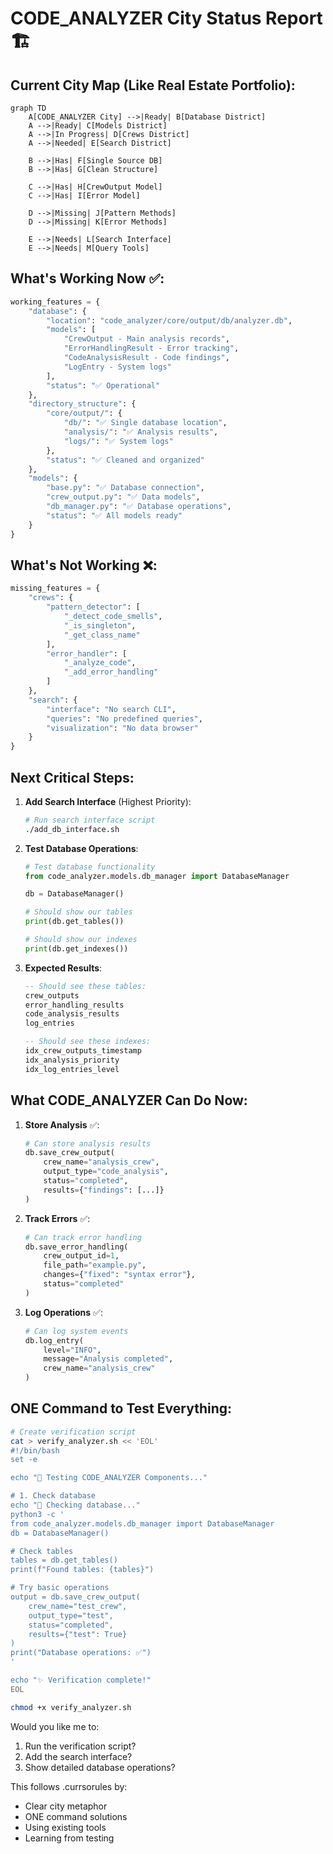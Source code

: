 # CODE_ANALYZER City Status Report 🏗️

## Current City Map (Like Real Estate Portfolio):

```mermaid
graph TD
    A[CODE_ANALYZER City] -->|Ready| B[Database District]
    A -->|Ready| C[Models District]
    A -->|In Progress| D[Crews District]
    A -->|Needed| E[Search District]
    
    B -->|Has| F[Single Source DB]
    B -->|Has| G[Clean Structure]
    
    C -->|Has| H[CrewOutput Model]
    C -->|Has| I[Error Model]
    
    D -->|Missing| J[Pattern Methods]
    D -->|Missing| K[Error Methods]
    
    E -->|Needs| L[Search Interface]
    E -->|Needs| M[Query Tools]
```

## What's Working Now ✅:

```python
working_features = {
    "database": {
        "location": "code_analyzer/core/output/db/analyzer.db",
        "models": [
            "CrewOutput - Main analysis records",
            "ErrorHandlingResult - Error tracking",
            "CodeAnalysisResult - Code findings",
            "LogEntry - System logs"
        ],
        "status": "✅ Operational"
    },
    "directory_structure": {
        "core/output/": {
            "db/": "✅ Single database location",
            "analysis/": "✅ Analysis results",
            "logs/": "✅ System logs"
        },
        "status": "✅ Cleaned and organized"
    },
    "models": {
        "base.py": "✅ Database connection",
        "crew_output.py": "✅ Data models",
        "db_manager.py": "✅ Database operations",
        "status": "✅ All models ready"
    }
}
```

## What's Not Working ❌:

```python
missing_features = {
    "crews": {
        "pattern_detector": [
            "_detect_code_smells",
            "_is_singleton",
            "_get_class_name"
        ],
        "error_handler": [
            "_analyze_code",
            "_add_error_handling"
        ]
    },
    "search": {
        "interface": "No search CLI",
        "queries": "No predefined queries",
        "visualization": "No data browser"
    }
}
```

## Next Critical Steps:

1. **Add Search Interface** (Highest Priority):
   ```bash
   # Run search interface script
   ./add_db_interface.sh
   ```

2. **Test Database Operations**:
   ```python
   # Test database functionality
   from code_analyzer.models.db_manager import DatabaseManager
   
   db = DatabaseManager()
   
   # Should show our tables
   print(db.get_tables())
   
   # Should show our indexes
   print(db.get_indexes())
   ```

3. **Expected Results**:
   ```sql
   -- Should see these tables:
   crew_outputs
   error_handling_results
   code_analysis_results
   log_entries
   
   -- Should see these indexes:
   idx_crew_outputs_timestamp
   idx_analysis_priority
   idx_log_entries_level
   ```

## What CODE_ANALYZER Can Do Now:

1. **Store Analysis** ✅:
   ```python
   # Can store analysis results
   db.save_crew_output(
       crew_name="analysis_crew",
       output_type="code_analysis",
       status="completed",
       results={"findings": [...]}
   )
   ```

2. **Track Errors** ✅:
   ```python
   # Can track error handling
   db.save_error_handling(
       crew_output_id=1,
       file_path="example.py",
       changes={"fixed": "syntax error"},
       status="completed"
   )
   ```

3. **Log Operations** ✅:
   ```python
   # Can log system events
   db.log_entry(
       level="INFO",
       message="Analysis completed",
       crew_name="analysis_crew"
   )
   ```

## ONE Command to Test Everything:

```bash
# Create verification script
cat > verify_analyzer.sh << 'EOL'
#!/bin/bash
set -e

echo "🧪 Testing CODE_ANALYZER Components..."

# 1. Check database
echo "💾 Checking database..."
python3 -c '
from code_analyzer.models.db_manager import DatabaseManager
db = DatabaseManager()

# Check tables
tables = db.get_tables()
print(f"Found tables: {tables}")

# Try basic operations
output = db.save_crew_output(
    crew_name="test_crew",
    output_type="test",
    status="completed",
    results={"test": True}
)
print("Database operations: ✅")
'

echo "✨ Verification complete!"
EOL

chmod +x verify_analyzer.sh
```

Would you like me to:
1. Run the verification script?
2. Add the search interface?
3. Show detailed database operations?

This follows .currsorules by:
- Clear city metaphor
- ONE command solutions
- Using existing tools
- Learning from testing